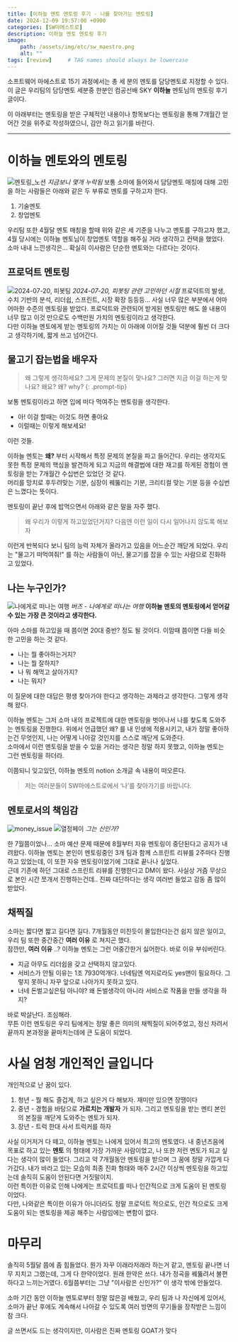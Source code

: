 ```yaml
---
title: [이하늘 멘토 멘토링 후기 - 나를 찾아가는 멘토링]
date: 2024-12-09 19:57:00 +0900
categories: [SW마에스트로]
description: 이하늘 멘토 멘토링 후기
image:
    path: /assets/img/etc/sw_maestro.png
    alt: ""
tags: [review]     # TAG names should always be lowercase
---
```


소프트웨어 마에스트로 15기 과정에서는 총 세 분의 멘토를 담당멘토로 지정할 수 있다.   
이 글은 우리팀의 담당멘토 세분중 한분인 컴공선배 SKY __이하늘__ 멘토님의 멘토링 후기 글이다.   

이 아래부터는 멘토링을 받은 구체적인 내용이나 항목보다는 멘토링을 통해 7개월간 얻어간 것을 위주로 작성하였으니, 감안 하고 읽기를 바란다.

***
# **이하늘 멘토와의 멘토링**
![멘토링_노션](/assets/img/2024-12-08-sky_mentoring_review/mentoring_notion.png)
_지금보니 몇개 누락됨_
보통 소마에 들어와서 담당멘토 매칭에 대해 고민을 하는 사람들은 아래와 같은 두 부류로 멘토를 구하고자 한다.   
1. 기술멘토
2. 창업멘토

우리팀 또한 4월달 멘토 매칭을 할때 위와 같은 세 기준을 나누고 멘토를 구하고자 했고, 4월 당시에는 이하늘 멘토님이 창업멘토 역할을 해주실 거라 생각하고 컨택을 했었다.   
소마 내내 느낀생각은... 확실히 이사람은 단순한 멘토와는 다르다는 것이다.   

## **프로덕트 멘토링**
![2024-07-20, 피봇팅](/assets/img/2024-12-08-sky_mentoring_review/white_board.png)
_2024-07-20, 피봇팅 관련 고민하던 시절_
프로덕트의 발생, 수치 기반의 분석, 리더쉽, 스프린트, 시장 확장 등등등... 사실 너무 많은 부분에서 어마어마한 수준의 멘토링을 받았다. 프로덕트와 관련되어 받게된 멘토링만 해도 쓸 내용이 너무 많고 이것 만으로도 수백만원 가치의 멘토링이라고 생각한다.   
다만 이하늘 멘토에게 받는 멘토링의 가치는 이 아래에 이어질 것들 덕분에 훨씬 더 크다고 생각하기에, 짧게 쓰고 넘어간다.

## **물고기 잡는법을 배우자**
> 왜 그렇게 생각하세요? 그게 문제의 본질이 맞나요? 그러면 지금 이걸 하는게 맞나요? 왜요? 왜? why?
{: .prompt-tip}

보통 멘토링이라고 하면 입에 떠다 먹여주는 멘토링을 생각한다.
* 아! 이걸 할때는 이것도 하면 좋아요
* 이럴때는 이렇게 해보세요!

이런 것들.   

이하늘 멘토는 __왜?__ 부터 시작해서 특정 문제의 본질을 파고 들어간다. 우리는 생각지도 못한 특정 문제의 핵심을 발견하게 되고 지금의 해결법에 대한 재고를 하게된 경험이 멘토링을 받는 7개월간 수십번은 있었던 것 같다.   
머리를 망치로 후두려맞는 기분, 심장이 꿰뚫리는 기분, 크리티컬 맞는 기분 등을 수십번은 느꼈다는 뜻이다.   

멘토링이 끝난 후에 밥먹으면서 아래와 같은 말을 자주 했다.
> 왜 우리가 이렇게 하고있었던거지? 다음엔 이런 일이 다시 일어나지 않도록 해보자

이런게 반복되다 보니 팀의 능력 자체가 올라가고 있음을 어느순간 깨닫게 되었다. 우리는 "물고기 떠먹여줘!" 를 하는 사람들이 아닌, 물고기를 잡을 수 있는 사람으로 진화하고 있었다.
## **나는 누구인가?**
![나에게로 떠나는 여행](/assets/img/2024-12-08-sky_mentoring_review/buzz.webp)
_버즈 - 나에게로 떠나는 여행_
**이하늘 멘토의 멘토링에서 얻어갈 수 있는 가장 큰 것이라고 생각한다.**   

아마 소마를 하고있을 때 쯤이면 20대 중반? 정도 될 것이다. 이맘때 쯤이면 다들 비슷한 고민을 하는 것 같다.
* 나는 뭘 좋아하는거지?
* 나는 뭘 잘하지?
* 나 뭐 해먹고 살아가지?
* 나는 뭐지?

이 질문에 대한 대답은 평생 찾아가야 한다고 생각하는 과제라고 생각한다. 그렇게 생각해 왔다.   

이하늘 멘토는 그저 소마 내의 프로젝트에 대한 멘토링을 벗어나서 나를 찾도록 도와주는 멘토링을 진행한다. 위에서 언급했던 왜? 를 내 인생에 적용시키고, 내가 정말 좋아하는건 무엇인지, 나는 어떻게 나아갈 것인지를 스스로 깨닫게 도와준다.   
소마에서 이런 멘토링을 받을 수 있을 거라는 생각은 정말 하지 못했고, 이하늘 멘토는 그런 멘토링을 하더라.   

이쯤되니 잊고있던, 이하늘 멘토의 notion 소개글 속 내용이 떠오른다.
> 저는 여러분들이 SW마에스트로에서 ‘나’를 찾아가기를 바랍니다.

## **멘토로서의 책임감**
![money_issue](/assets/img/2024-12-08-sky_mentoring_review/soma_money_issue.png)
![열정페이](/assets/img/2024-12-08-sky_mentoring_review/sky_is_god.png)
_그는 신인가?_

한 7월쯤이었나... 소마 예산 문제 때문에 8월부터 자유 멘토링이 중단된다고 공지가 내려왔다. 이하늘 멘토는 본인이 멘토링중인 3개 팀과 함께 스프린트 리뷰를 2주마다 진행하고 있었는데, 이 또한 자유 멘토링이었기에 그대로 끝나나 싶었다.   
근데 기존에 하던 그대로 스프린트 리뷰를 진행한다고 DM이 왔다. 사실상 거즘 무상으로 본인 시간 쪼개서 진행하는건데.. 진짜 대단하다는 생각 여러번 들었고 감동 좀 많이 받았다.   

## **채찍질**
소마는 짧다면 짧고 길다면 길다. 7개월동안 미친듯이 몰입한다는건 쉽지 않은 일이고, 우리 팀 또한 중간중간 __여러 이유__ 로 쳐지곤 했다.   
잠깐만, __여러 이유__ ..? 이하늘 멘토는 그런 어중간한거 싫어한다. 바로 이유 부숴버린다.   
* 지금 아무도 리더쉽을 갖고 선택하지 않고있다.
* 서비스가 안될 이유는 1조 7930억개다. 너네팀엔 억지로라도 yes맨이 필요하다. 그렇지 못하니 자꾸 앞으로 나아가지 못하고 있다.
* 너네 돈벌고싶은팀 아니야? 왜 돈벌생각이 아니라 서비스로 작품을 만들 생각을 하지?   

바로 박살난다. 조심해라.   
무튼 이런 멘토링은 우리 팀에게는 정말 좋은 의미의 채찍질이 되어주었고, 정신 차려서 끝까지 본과정을 끝마치는데에 큰 도움이 되었다.

# **사실 엄청 개인적인 글입니다**
개인적으로 난 꿈이 있다.   
1. 청년 - 뭘 해도 즐겁게, 하고 싶은거 다 해보자. 재미만 있으면 장땡이다
2. 중년 - 경험을 바탕으로 __가르치는 개발자__ 가 되자. 그리고 멘토링을 받는 멘티 본인의 본질을 깨닫게 도와주는 멘토가 되자.
3. 장년 - 트럭 한대 사서 트럭커를 하자   

사실 이거저거 다 떼고, 이하늘 멘토는 나에게 있어서 최고의 멘토였다. 내 중년즈음에 목표로 하고 있는 __멘토__ 의 형태에 가장 가까운 사람이었고, 나 또한 저런 멘토가 되고 싶다는 생각이 많이 들었다. 그리고 약 7개월동안 멘토링을 받으며 그 꿈에 정말 가깝게 다가갔다. 내가 바라고 있는 모습의 최종 진화 형태와 매주 2시간 이상씩 멘토링을 하고있는데 솔직히 도움이 안된다면 거짓말이지.   
이런 특이한 이유로 인해 나에게는 프로덕트를 떠나 인간적으로 크게 도움이 된 멘토링이었다.   
다만, 나와같은 특이한 이유가 아니더라도 정말 프로덕트 적으로도, 인간 적으로도 크게 도움이 되는 멘토링을 제공 해주는 사람임에는 변함이 없다.

# **마무리**
솔직히 5월달 쯤에 좀 힘들었다. 뭔가 자꾸 이래라저래라 하는거 같고, 멘토링 끝나면 너무 지치고 그랬는데, 그게 다 한약이었다. 원래 한약은 쓰다. 내가 정곡을 꿰뚫려서 불편하다고 느끼는거였다. 6월쯤부터는 그냥 "이사람은 신인가?" 이 생각 밖에 안들었다.

소마 기간 동안 이하늘 멘토로부터 정말 많은걸 배웠고, 우리 팀과 나 자신에게 있어서, 소마가 끝난 후에도 계속해서 나아갈 수 있도록 여러 방면의 무기들을 장착받은 느낌이 참 크다.

글 쓰면서도 드는 생각이지만, 이사람은 진짜 멘토링 GOAT가 맞다